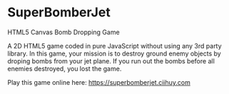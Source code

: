 # SuperBomberJet
HTML5 Canvas Bomb Dropping Game

A 2D HTML5 game coded in pure JavaScript without using any 3rd party library.
In this game, your mission is to destroy ground enemy objects by droping bombs from your jet plane.
If you run out the bombs before all enemies destroyed, you lost the game.

Play this game online here: https://superbomberjet.ciihuy.com

